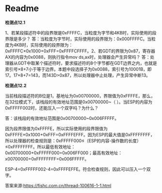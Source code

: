 # Readme

**检测点12.1**

1、若某段描述符中的段界限是0xFFFFC，当粒度为字节和4KB时，实际使用的段界限是多少？
答：当粒度为字节时，实际使用的段界限为：0x000FFFFC。当粒度为4KB时，实际使用的段界限为：0xFFFFC×0x1000+0xFFF=0xFFFFCFFFF。2、若GDT的界限为0x87，寄存器AX的内容为0x0088，则执行指令mov ds,ax时，处理器会产生异常吗？
答：处理器从GDT中取某个描述符时，要求描述符的8个字节都在GDT边界之内，也就是索引号×8+7小于等于边界。本题中段选择子为0x0088，索引号为10001B，即17。17×8+7=143，而143D>0x87，所以处理器中止处理，产生异常中断13。

**检测点12.2**

当前栈段描述符的B位是1，基地址为0x00700000，界限值为0xFFFFE，那么，在32位模式下，该栈段的有效地址范围是0x00700000~（  ）。当ESP的内容为0xFFFFF002时，还能压入一个双字吗？为什么？

答：该栈段的有效地址范围是0x00700000~0x006FFFFF。

因为段界限值为0xFFFFE，所以实际使用的段界限值为0xFFFFE×0x1000+0xFFF=0xFFFFEFFF。因为ESP的最大值是0xFFFFFFFF，所以处理器的检查规则是：0xFFFFF000≤（ESP的内容-操作数的长度）≤0xFFFFFFFF。所以最低有效地址：0x00700000+0xFFFFF000=0x006FF000；最高有效地址：x00700000+0xFFFFFFFF=0x006FFFFF。

ESP-4=0xFFFFF002-4=0xFFFFEFFE。符合检查规则，因此可以压入一个双字。



答案来源:https://fishc.com.cn/thread-100616-1-1.html